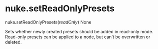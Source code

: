 # nuke.setReadOnlyPresets
nuke.setReadOnlyPresets(_readOnly_)  None

Sets whether newly created presets should be added in read-only mode. Read-only presets can be applied to a node, but can’t be overwritten or deleted.